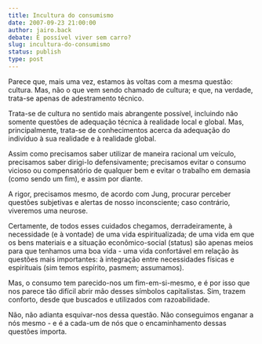 ```yaml
---
title: Incultura do consumismo
date: 2007-09-23 21:00:00
author: jairo.back
debate: É possível viver sem carro?
slug: incultura-do-consumismo
status: publish 
type: post
---
```


Parece que, mais uma vez, estamos às voltas com a mesma questão: cultura. Mas, não o que vem sendo chamado de cultura; e que, na verdade, trata-se apenas de adestramento técnico.  

  

Trata-se de cultura no sentido mais abrangente possível, incluindo não somente questões de adequação técnica à realidade local e global. Mas, principalmente, trata-se de conhecimentos acerca da adequação do indivíduo à sua realidade e à realidade global.  

  

Assim como precisamos saber utilizar de maneira racional um veículo, precisamos saber dirigi-lo defensivamente; precisamos evitar o consumo vicioso ou compensatório de qualquer bem e evitar o trabalho em demasia (como sendo um fim), e assim por diante.   

  

A rigor, precisamos mesmo, de acordo com Jung, procurar perceber questões subjetivas e alertas de nosso inconsciente; caso contrário, viveremos uma neurose.  

  

Certamente, de todos esses cuidados chegamos, derradeiramente, à necessidade (e à vontade) de uma vida espiritualizada; de uma vida em que os bens materiais e a situação econômico-social (status) são apenas meios para que tenhamos uma boa vida - uma vida confortável em relação às questões mais importantes: à integração entre necessidades físicas e espirituais (sim temos espírito, pasmem; assumamos).  

  

Mas, o consumo tem parecido-nos um fim-em-si-mesmo, e é por isso que nos parece tão difícil abrir mão desses símbolos capitalistas. Sim, trazem conforto, desde que buscados e utilizados com razoabilidade.   

  

Não, não adianta esquivar-nos dessa questão. Não conseguimos enganar a nós mesmo - e é a cada-um de nós que o encaminhamento dessas questões importa.
